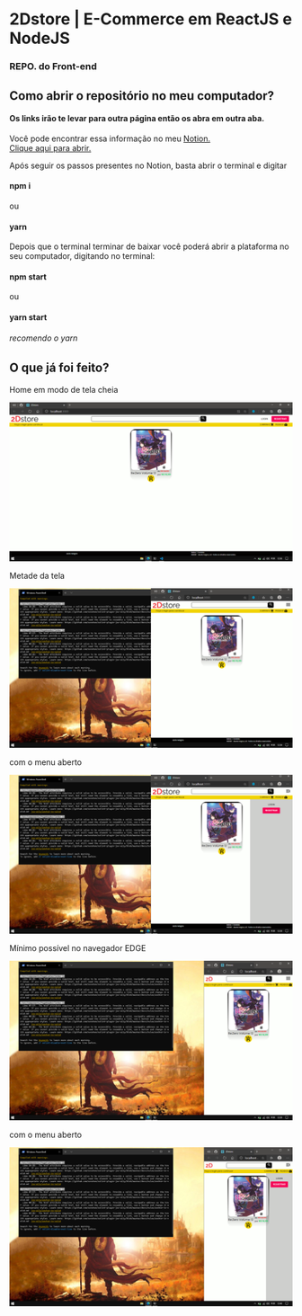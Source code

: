 # 2Dstore | E-Commerce em ReactJS e NodeJS
### REPO. do Front-end

## Como abrir o repositório no meu computador?
#### Os links irão te levar para outra página então os abra em outra aba.
Você pode encontrar essa informação no meu [Notion.](https://www.notion.so/Configurando-o-ambiente-e-DANDO-START-0d0b6c2e84574c1fb7bc26958c032690)<br>
[Clique aqui para abrir.](https://www.notion.so/Configurando-o-ambiente-e-DANDO-START-0d0b6c2e84574c1fb7bc26958c032690)

Após seguir os passos presentes no Notion, basta abrir o terminal e digitar
#### npm i 
ou
#### yarn

Depois que o terminal terminar de baixar você poderá abrir a plataforma no seu computador, digitando no terminal:
#### npm start
ou
#### yarn start

######  recomendo o yarn

## O que já foi feito?
<p>Home em modo de tela cheia</p>
<img src="githubIMG/fullscreen.png" alt="fullscreen">
<br>

<p>Metade da tela</p>
<img src="githubIMG/halfscreen.png" alt="halfscreen">
<br>

<p>com o menu aberto</p>
<img src="githubIMG/halfBurgerOpen.png" alt="halfBurgerOpen">
<br>

<p>Mínimo possível no navegador EDGE</p>
<img src="githubIMG/minscreen.png" alt="minscreen">
<br>

<p>com o menu aberto</p>
<img src="githubIMG/minBurgerOpen.png" alt="minBurgerOpen">
<br>
